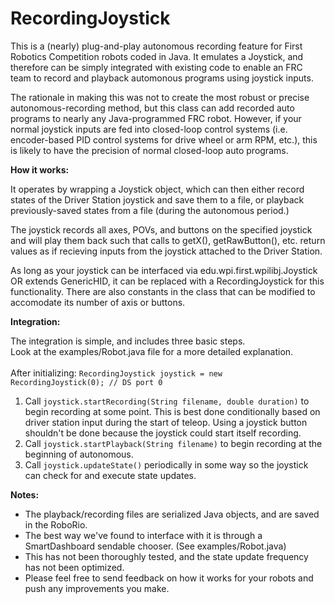 # RecordingJoystick
This is a (nearly) plug-and-play autonomous recording feature for First Robotics Competition robots coded in Java. It emulates a Joystick, and therefore can be simply integrated with existing code to enable an FRC team to record and playback automonous programs using joystick inputs.

The rationale in making this was not to create the most robust or precise autonomous-recording method, but this class can add recorded auto programs to nearly any Java-programmed FRC robot. However, if your normal joystick inputs are fed into closed-loop control systems (i.e. encoder-based PID control systems for drive wheel or arm RPM, etc.), this is likely to have the precision of normal closed-loop auto programs. 

<strong>How it works:</strong>

It operates by wrapping a Joystick object, which can then either record states of the Driver Station joystick and save them to a file, or playback previously-saved states from a file (during the autonomous period.)

The joystick records all axes, POVs, and buttons on the specified joystick and will play them back such that calls to getX(), getRawButton(), etc. return values as if recieving inputs from the joystick attached to the Driver Station.

As long as your joystick can be interfaced via <coce>edu.wpi.first.wpilibj.Joystick</code> OR extends GenericHID, it can be replaced with a RecordingJoystick for this functionality. There are also constants in the class that can be modified to accomodate its number of axis or buttons.

<strong>Integration:</strong>

The integration is simple, and includes three basic steps.<br>
Look at the examples/Robot.java file for a more detailed explanation.
<br><br>After initializing: <code>RecordingJoystick joystick = new RecordingJoystick(0); // DS port 0</code>
<ol>
<li>Call <code>joystick.startRecording(String filename, double duration)</code> to begin recording at some point. 
This is best done conditionally based on driver station input during the start of teleop. Using a joystick button shouldn't be done because the joystick could start itself recording.</li>
<li>Call <code>joystick.startPlayback(String filename)</code> to begin recording at the beginning of autonomous.</li>
<li>Call <code>joystick.updateState()</code> periodically in some way so the joystick can check for and execute state updates.</li> 
</ol>

<strong>Notes:</strong>
<ul>
<li>The playback/recording files are serialized Java objects, and are saved in the RoboRio.</li>
<li>The best way we've found to interface with it is through a SmartDashboard sendable chooser. (See examples/Robot.java)</li>
<li>This has not been thoroughly tested, and the state update frequency has not been optimized.</li>
<li>Please feel free to send feedback on how it works for your robots and push any improvements you make.</li>
